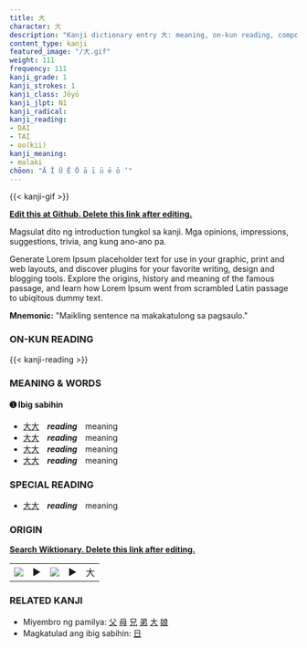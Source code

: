 ```yaml
---
title: 大
character: 大
description: "Kanji dictionary entry 大: meaning, on-kun reading, compounds, origin, related kanji"
content_type: kanji
featured_image: "/大.gif"
weight: 111
frequency: 111
kanji_grade: 1
kanji_strokes: 1
kanji_class: Jōyō
kanji_jlpt: N1
kanji_radical: 
kanji_reading: 
- DAI
- TAI
- oo(kii)
kanji_meaning:
- malaki
chōon: "Ā Ī Ū Ē Ō ā ī ū ē ō ’"
---
```

[//]: # (Don't edit the line below. Kanji animated GIF code is automatically generated.)
{{< kanji-gif >}}

[//]: # (Edit below this line.)

**[Edit this at Github. Delete this link after editing.](https://github.com/tim0g/tim/tree/main/content/kanji/大/index.md)**

Magsulat dito ng introduction tungkol sa kanji. Mga opinions, impressions, suggestions, trivia, ang kung ano-ano pa.

Generate Lorem Ipsum placeholder text for use in your graphic, print and web layouts, and discover plugins for your favorite writing, design and blogging tools. Explore the origins, history and meaning of the famous passage, and learn how Lorem Ipsum went from scrambled Latin passage to ubiqitous dummy text.
 
**Mnemonic:** "Maikling sentence na makakatulong sa pagsaulo."

### ON-KUN READING

[//]: # (Don't edit the line below. ON-KUN READING code is automatically generated.)
{{< kanji-reading >}}

### MEANING & WORDS

#### ➊ **Ibig sabihin**
  - [大](../大)[大](../大)　***reading***　meaning
  - [大](../大)[大](../大)　***reading***　meaning
  - [大](../大)[大](../大)　***reading***　meaning
  - [大](../大)[大](../大)　***reading***　meaning

### SPECIAL READING
  - [大](../大)[大](../大)　***reading***　meaning

### ORIGIN

**[Search Wiktionary. Delete this link after editing.](https://wiktionary.org/wiki/大)**
<table class="kanji-table"><tr><td>
<img src="60px-大-bronze.svg.png">
</td><td>▶</td><td>
<img src="60px-大-oracle.svg.png">
</td><td>▶</td>
<td class="kanji-origin">大</td>
</tr></table>

### RELATED KANJI
- Miyembro ng pamilya: [父](../父) [母](../母) [兄](../兄) [弟](../弟) [大](../大) [娘](../娘)
- Magkatulad ang ibig sabihin: [日](../日)
